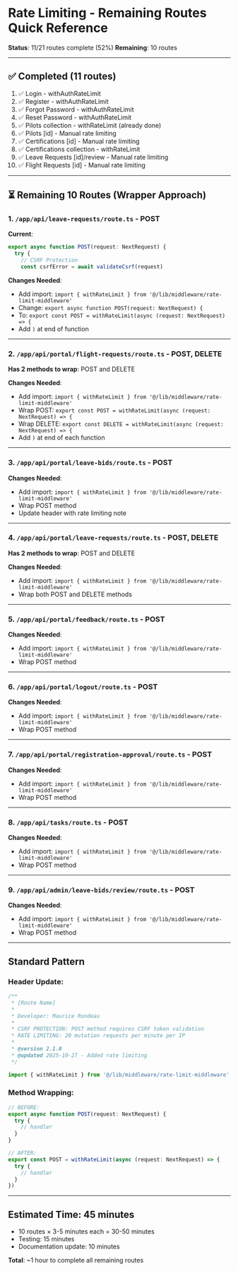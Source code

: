 # Rate Limiting - Remaining Routes Quick Reference

**Status**: 11/21 routes complete (52%)
**Remaining**: 10 routes

---

## ✅ Completed (11 routes)

1. ✅ Login - withAuthRateLimit
2. ✅ Register - withAuthRateLimit
3. ✅ Forgot Password - withAuthRateLimit
4. ✅ Reset Password - withAuthRateLimit
5. ✅ Pilots collection - withRateLimit (already done)
6. ✅ Pilots [id] - Manual rate limiting
7. ✅ Certifications [id] - Manual rate limiting
8. ✅ Certifications collection - withRateLimit
9. ✅ Leave Requests [id]/review - Manual rate limiting
10. ✅ Flight Requests [id] - Manual rate limiting

---

## ⏳ Remaining 10 Routes (Wrapper Approach)

### 1. `/app/api/leave-requests/route.ts` - POST

**Current**:
```typescript
export async function POST(request: NextRequest) {
  try {
    // CSRF Protection
    const csrfError = await validateCsrf(request)
```

**Changes Needed**:
- Add import: `import { withRateLimit } from '@/lib/middleware/rate-limit-middleware'`
- Change: `export async function POST(request: NextRequest) {`
- To: `export const POST = withRateLimit(async (request: NextRequest) => {`
- Add `)` at end of function

---

### 2. `/app/api/portal/flight-requests/route.ts` - POST, DELETE

**Has 2 methods to wrap**: POST and DELETE

**Changes Needed**:
- Add import: `import { withRateLimit } from '@/lib/middleware/rate-limit-middleware'`
- Wrap POST: `export const POST = withRateLimit(async (request: NextRequest) => {`
- Wrap DELETE: `export const DELETE = withRateLimit(async (request: NextRequest) => {`
- Add `)` at end of each function

---

### 3. `/app/api/portal/leave-bids/route.ts` - POST

**Changes Needed**:
- Add import: `import { withRateLimit } from '@/lib/middleware/rate-limit-middleware'`
- Wrap POST method
- Update header with rate limiting note

---

### 4. `/app/api/portal/leave-requests/route.ts` - POST, DELETE

**Has 2 methods to wrap**: POST and DELETE

**Changes Needed**:
- Add import: `import { withRateLimit } from '@/lib/middleware/rate-limit-middleware'`
- Wrap both POST and DELETE methods

---

### 5. `/app/api/portal/feedback/route.ts` - POST

**Changes Needed**:
- Add import: `import { withRateLimit } from '@/lib/middleware/rate-limit-middleware'`
- Wrap POST method

---

### 6. `/app/api/portal/logout/route.ts` - POST

**Changes Needed**:
- Add import: `import { withRateLimit } from '@/lib/middleware/rate-limit-middleware'`
- Wrap POST method

---

### 7. `/app/api/portal/registration-approval/route.ts` - POST

**Changes Needed**:
- Add import: `import { withRateLimit } from '@/lib/middleware/rate-limit-middleware'`
- Wrap POST method

---

### 8. `/app/api/tasks/route.ts` - POST

**Changes Needed**:
- Add import: `import { withRateLimit } from '@/lib/middleware/rate-limit-middleware'`
- Wrap POST method

---

### 9. `/app/api/admin/leave-bids/review/route.ts` - POST

**Changes Needed**:
- Add import: `import { withRateLimit } from '@/lib/middleware/rate-limit-middleware'`
- Wrap POST method

---

## Standard Pattern

### Header Update:
```typescript
/**
 * [Route Name]
 *
 * Developer: Maurice Rondeau
 *
 * CSRF PROTECTION: POST method requires CSRF token validation
 * RATE LIMITING: 20 mutation requests per minute per IP
 *
 * @version 2.1.0
 * @updated 2025-10-27 - Added rate limiting
 */

import { withRateLimit } from '@/lib/middleware/rate-limit-middleware'
```

### Method Wrapping:
```typescript
// BEFORE:
export async function POST(request: NextRequest) {
  try {
    // handler
  }
}

// AFTER:
export const POST = withRateLimit(async (request: NextRequest) => {
  try {
    // handler
  }
})
```

---

## Estimated Time: 45 minutes
- 10 routes × 3-5 minutes each = 30-50 minutes
- Testing: 15 minutes
- Documentation update: 10 minutes

**Total**: ~1 hour to complete all remaining routes
